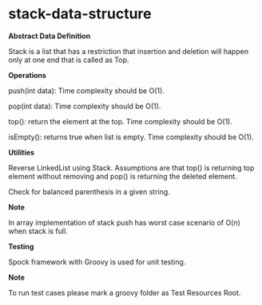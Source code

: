 # stack-data-structure

**Abstract Data Definition**

Stack is a list that has a restriction that insertion and deletion will happen only at one end that is called as Top.

**Operations**

push(int data): Time complexity should be O(1).

pop(int data): Time complexity should be O(1).

top(): return the element at the top. Time complexity should be O(1).

isEmpty(): returns true when list is empty. Time complexity should be O(1).

**Utilities**

Reverse LinkedList using Stack. Assumptions are that top() is returning top element without removing and pop() is returning the deleted element.

Check for balanced parenthesis in a given string.


**Note**

In array implementation of stack push has worst case scenario of O(n) when stack is full.

**Testing**

Spock framework with Groovy is used for unit testing.

**Note**

To run test cases please mark a groovy folder as Test Resources Root.